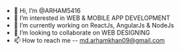 - 👋 Hi, I’m @ARHAM5416
- 👀 I’m interested in WEB & MOBILE APP DEVELOPMENT
- 🌱 I’m currently working on ReactJs, AngularJs & NodeJs
- 💞️ I’m looking to collaborate on WEB DESIGNING 
- 📫 How to reach me -- md.arhamkhan09@gmail.com

<!---
ARHAM5416/ARHAM5416 is a ✨ special ✨ repository because its `README.md` (this file) appears on your GitHub profile.
You can click the Preview link to take a look at your changes.
--->
